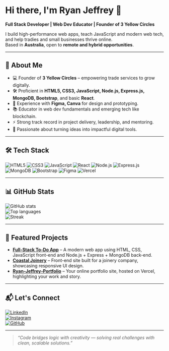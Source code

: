# Hi there, I'm **Ryan Jeffrey** 👋

**Full Stack Developer | Web Dev Educator | Founder of 3 Yellow Circles**

I build high-performance web apps, teach JavaScript and modern web tech, and help tradies and small businesses thrive online.  
Based in **Australia**, open to **remote and hybrid opportunities**.

---

## 🚀 About Me
- 💻 Founder of **3 Yellow Circles** – empowering trade services to grow digitally.
- 🛠 Proficient in **HTML5, CSS3, JavaScript, Node.js, Express.js, MongoDB, Bootstrap**, and basic **React**.
- 🎨 Experience with **Figma, Canva** for design and prototyping.
- 📚 Educator in web dev fundamentals and emerging tech like blockchain.
- ⚡ Strong track record in project delivery, leadership, and mentoring.
- 🌱 Passionate about turning ideas into impactful digital tools.

---

## 🛠 Tech Stack

![HTML5](https://img.shields.io/badge/HTML5-E34F26?logo=html5&logoColor=fff)
![CSS3](https://img.shields.io/badge/CSS3-1572B6?logo=css3&logoColor=fff)
![JavaScript](https://img.shields.io/badge/JavaScript-F7DF1E?logo=javascript&logoColor=000)
![React](https://img.shields.io/badge/React-61DAFB?logo=react&logoColor=000)
![Node.js](https://img.shields.io/badge/Node.js-339933?logo=node.js&logoColor=fff)
![Express.js](https://img.shields.io/badge/Express.js-000000?logo=express&logoColor=fff)
![MongoDB](https://img.shields.io/badge/MongoDB-47A248?logo=mongodb&logoColor=fff)
![Bootstrap](https://img.shields.io/badge/Bootstrap-7952B3?logo=bootstrap&logoColor=fff)
![Figma](https://img.shields.io/badge/Figma-F24E1E?logo=figma&logoColor=fff)
![Vercel](https://img.shields.io/badge/Vercel-000000?logo=vercel&logoColor=fff)

---

## 📊 GitHub Stats

![GitHub stats](https://github-readme-stats.vercel.app/api?username=eatcodebuild&show_icons=true&theme=tokyonight&hide_border=true)  
![Top languages](https://github-readme-stats.vercel.app/api/top-langs/?username=eatcodebuild&layout=compact&theme=tokyonight&hide_border=true)  
![Streak](https://streak-stats.demolab.com?user=eatcodebuild&theme=tokyonight&hide_border=true)

---

## 🌟 Featured Projects

- **[Full-Stack To‑Do App](https://github.com/eatcodebuild/Full-Stack-To-Do-App)** – A modern web app using HTML, CSS, JavaScript front-end and Node.js + Express + MongoDB back-end.  
- **[Coastal Joinery](https://github.com/eatcodebuild/Coastal-Joinery)** – Front-end site built for a joinery company, showcasing responsive UI design.  
- **[Ryan‑Jeffrey‑Portfolio](https://github.com/eatcodebuild/Ryan-Jeffrey-Portfolio)** – Your online portfolio site, hosted on Vercel, highlighting your work and story.

---

## 📬 Let's Connect

[![LinkedIn](https://img.shields.io/badge/LinkedIn-0A66C2?logo=linkedin&logoColor=fff)](https://www.linkedin.com/in/ryan-jeffrey-b21327247/)  
[![Instagram](https://img.shields.io/badge/Instagram-E4405F?logo=instagram&logoColor=fff)](https://www.instagram.com/ryancjeffrey/)  
[![GitHub](https://img.shields.io/badge/GitHub-181717?logo=github&logoColor=fff)](https://github.com/eatcodebuild)

---

> *“Code bridges logic with creativity — solving real challenges with clean, scalable solutions.”*
